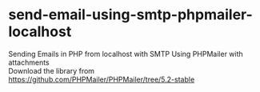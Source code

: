 # send-email-using-smtp-phpmailer-localhost
Sending Emails in PHP from localhost with SMTP Using PHPMailer with attachments  
Download the library from https://github.com/PHPMailer/PHPMailer/tree/5.2-stable    


